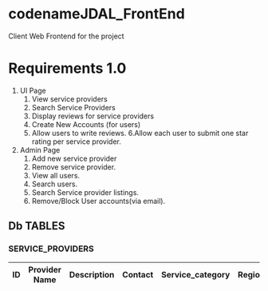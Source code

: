 # codenameJDAL_FrontEnd
Client Web Frontend for the project

# Requirements 1.0
1. UI Page
    1. View service providers
    2. Search Service Providers
    3. Display reviews for service providers
    4. Create New Accounts (for users)
    5. Allow users to write reviews.
    6.Allow each user to submit one star rating per service provider.
2. Admin Page
    1. Add new service provider
    2. Remove service provider.
    3. View all users.
    4. Search users.
    5. Search Service provider listings.
    6. Remove/Block User accounts(via email).
## Db TABLES
### SERVICE_PROVIDERS
ID | Provider Name | Description | Contact | Service_category | Region_Location | Service_Price | Member_Price
----|--------------|-------------|----------|-----------------|------------------|-------------|-------------|
